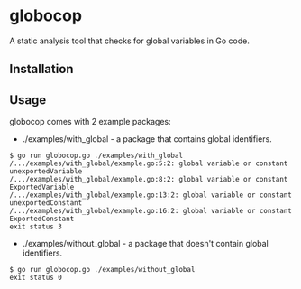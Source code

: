 # globocop
A static analysis tool that checks for global variables in Go code.

## Installation


## Usage

globocop comes with 2 example packages:

* ./examples/with_global - a package that contains global identifiers.
```
$ go run globocop.go ./examples/with_global
/.../examples/with_global/example.go:5:2: global variable or constant unexportedVariable
/.../examples/with_global/example.go:8:2: global variable or constant ExportedVariable
/.../examples/with_global/example.go:13:2: global variable or constant unexportedConstant
/.../examples/with_global/example.go:16:2: global variable or constant ExportedConstant
exit status 3
```

* ./examples/without_global - a package that doesn't contain global identifiers.
```
$ go run globocop.go ./examples/without_global
exit status 0
```